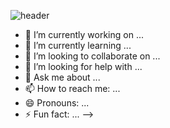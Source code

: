 ![header](https://capsule-render.vercel.app/api?type=waving&color=0:FFF42B,100:37F33D&height=300&section=header&text=Hello!&fontColor=B6EBA3&fontAlign=90&fontSize=100)


- 🔭 I’m currently working on ...
- 🌱 I’m currently learning ...
- 👯 I’m looking to collaborate on ...
- 🤔 I’m looking for help with ...
- 💬 Ask me about ...
- 📫 How to reach me: ...
- 😄 Pronouns: ...
- ⚡ Fun fact: ...
-->
